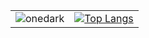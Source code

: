 | | |
| :--: | :--: |
| ![onedark] | [![Top Langs](https://github-readme-stats.vercel.app/api/top-langs/?username=amoyiki&hide=javascript,html,css,php,asp,Classic%20ASP&theme=onedark)](https://github.com/amoyiki)|


[onedark]: https://github-readme-stats.vercel.app/api?username=amoyiki&show_icons=true&cache_seconds=86400&theme=onedark&hide_title=true
